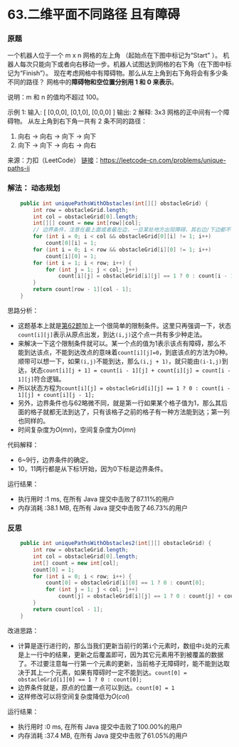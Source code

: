 # 63.二维平面不同路径 且有障碍

### 原题
一个机器人位于一个 m x n 网格的左上角 （起始点在下图中标记为“Start” ）。
机器人每次只能向下或者向右移动一步。机器人试图达到网格的右下角（在下图中标记为“Finish”）。
现在考虑网格中有障碍物。那么从左上角到右下角将会有多少条不同的路径？
网格中的**障碍物和空位置分别用 1 和 0 来表示**。

说明：m 和 n 的值均不超过 100。

示例 1:
输入:
[
  [0,0,0],
  [0,1,0],
  [0,0,0]
]
输出: 2
解释:
3x3 网格的正中间有一个障碍物。
从左上角到右下角一共有 2 条不同的路径：

1. 向右 -> 向右 -> 向下 -> 向下
2. 向下 -> 向下 -> 向右 -> 向右

来源：力扣（LeetCode）
[链接](https://leetcode-cn.com/problems/unique-paths-ii)：https://leetcode-cn.com/problems/unique-paths-ii

### 解法： 动态规划

```java
	public int uniquePathsWithObstacles(int[][] obstacleGrid) {
        int row = obstacleGrid.length;
        int col = obstacleGrid[0].length;
        int[][] count = new int[row][col];
        // 边界条件，注意在最上面或者最左边，一旦某处地方出现障碍，其右边/下边都不可达 count为0
        for (int i = 0; i < col && obstacleGrid[0][i] != 1; i++)
            count[0][i] = 1;
        for (int i = 0; i < row && obstacleGrid[i][0] != 1; i++)
            count[i][0] = 1;
        for (int i = 1; i < row; i++) {
            for (int j = 1; j < col; j++)
                count[i][j] = obstacleGrid[i][j] == 1 ? 0 : count[i - 1][j] + count[i][j - 1]; // 障碍处，不可达，count为0
        }
        return count[row - 1][col - 1];
    }
```

思路分析：

* 这题基本上就是[第62题](https://github.com/ustcyyw/yyw_algorithm/blob/master/medium/DP/uniquePaths62.md)加上一个很简单的限制条件。这里只再强调一下，状态`count[i][j]`表示从原点出发，到达`(i,j)`这个点一共有多少种走法。
* 来解决一下这个限制条件就可以。某一个点的值为1表示该点有障碍，那么不能到达该点，不能到达改点的意味着`count[i][j]=0`，到底该点的方法为0种。顺带可以想一下，如果`(i,j)`不能到达，那么`(i,j + 1)`，就只能由`(i-1,j)`到达，状态`count[i][j + 1] = count[i - 1][j] + count[i][j] = count[i - 1][j]`符合逻辑。
* 所以状态方程为`count[i][j] = obstacleGrid[i][j] == 1 ? 0 : count[i - 1][j] + count[i][j - 1]; `
* 另外，边界条件也与62略微不同，就是第一行如果某个格子值为1，那么其后面的格子就都无法到达了，只有该格子之前的格子有一种方法能到达；第一列也同样的。
* 时间复杂度为$O(mn)$，空间复杂度为$O(mn)$

代码解释：

* 6~9行，边界条件的确定。
* 10，11两行都是从下标1开始，因为0下标是边界条件。

运行结果：
* 执行用时 :1 ms, 在所有 Java 提交中击败了87.11%的用户
* 内存消耗 :38.1 MB, 在所有 Java 提交中击败了46.73%的用户
### 反思

```java
	public int uniquePathsWithObstacles2(int[][] obstacleGrid) {
        int row = obstacleGrid.length;
        int col = obstacleGrid[0].length;
        int[] count = new int[col];
        count[0] = 1;
        for (int i = 0; i < row; i++) {
            count[0] = obstacleGrid[i][0] == 1 ? 0 : count[0];
            for (int j = 1; j < col; j++)
                count[j] = obstacleGrid[i][j] == 1 ? 0 : count[j] + count[j - 1]; // 分别对应上方格子与左边格子，也要考虑障碍物
        }
        return count[col - 1];
    }
```

改进思路：

* 计算是逐行进行的，那么当我们更新当前行的第`i`个元素时，数组中`i`处的元素是上一行中的结果，更新之后覆盖即可，因为其它元素用不到被覆盖的数据了。不过要注意每一行第一个元素的更新，当前格子无障碍时，能不能到达取决于其上一个元素，如果有障碍时一定不能到达。`count[0] = obstacleGrid[i][0] == 1 ? 0 : count[0];`
* 边界条件就是，原点的位置一点可以到达。`count[0] = 1`
* 这样修改可以将空间复杂度降低为$O(col)$

运行结果：

* 执行用时 :0 ms, 在所有 Java 提交中击败了100.00%的用户
* 内存消耗 :37.4 MB, 在所有 Java 提交中击败了61.05%的用户